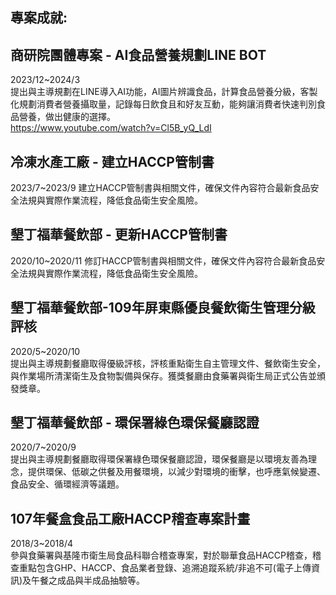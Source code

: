 ## 專案成就:

## 商研院團體專案 - AI食品營養規劃LINE BOT  
2023/12~2024/3  
提出與主導規劃在LINE導入AI功能，AI圖片辨識食品，計算食品營養分級，客製化規劃消費者營養攝取量，記錄每日飲食且和好友互動，能夠讓消費者快速判別食品營養，做出健康的選擇。  
https://www.youtube.com/watch?v=Cl5B_yQ_LdI  

## 冷凍水產工廠 - 建立HACCP管制書
2023/7~2023/9
建立HACCP管制書與相關文件，確保文件內容符合最新食品安全法規與實際作業流程，降低食品衛生安全風險。

## 墾丁福華餐飲部 - 更新HACCP管制書
2020/10~2020/11
修訂HACCP管制書與相關文件，確保文件內容符合最新食品安全法規與實際作業流程，降低食品衛生安全風險。

## 墾丁福華餐飲部-109年屏東縣優良餐飲衛生管理分級評核  
2020/5~2020/10  
提出與主導規劃餐廳取得優級評核，評核重點衛生自主管理文件、餐飲衛生安全，與作業場所清潔衛生及食物製備與保存。獲獎餐廳由食藥署與衛生局正式公告並頒發獎章。  

  
## 墾丁福華餐飲部 - 環保署綠色環保餐廳認證
2020/7~2020/9  
提出與主導規劃餐廳取得環保署綠色環保餐廳認證，環保餐廳是以環境友善為理念，提供環保、低碳之供餐及用餐環境，以減少對環境的衝擊，也呼應氣候變遷、食品安全、循環經濟等議題。

  
## 107年餐盒食品工廠HACCP稽查專案計畫
2018/3~2018/4  
參與食藥署與基隆市衛生局食品科聯合稽查專案，對於聯華食品HACCP稽查，稽查重點包含GHP、HACCP、食品業者登錄、追溯追蹤系統/非追不可(電子上傳資訊)及午餐之成品與半成品抽驗等。
